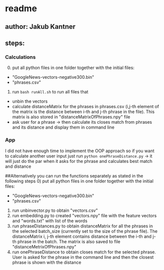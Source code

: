 # readme 
## author: Jakub Kantner

## steps:

### Calculations
0) put all python files in one folder together with the initial files:
- "GoogleNews-vectors-negative300.bin"
- "phrases.csv"
1) run `bash runAll.sh` to run all files that
- unbin the vectors
- calculate distanceMatrix for the phrases in phrases.csv (i,j-th element of the matrix is the distance between i-th and j-th 
phrase in the file). This matrix is also stored in "distanceMatrixOfPhrases.npy" file
- ask user for a phrase -> then calculate its closes match from phrases and its distance and display them in command line 

### App
I did not have enough time to implement the OOP approach so if you want to calculate another user input just run 
`python onePhraseDistance.py` -> it will just do the par when it asks for the phrase and calculates best match and distance

##Alternatively
you can run the functions separately as stated in the following steps 
0) put all python files in one folder together with the initial files:
- "GoogleNews-vectors-negative300.bin"
- "phrases.csv"
1) run unbinvector.py  to obtain "vectors.csv"
2) run embedding.py to created "vectors.npy" file with the feature vectors and "words.txt" with list of the words 
3) run phraseDistances.py to obtain distanceMatrix for all the phrases in the selected batch_size (currently set to the size of the phrase file). The distanceMatrix i, j-th element contains distance between the i-th and j-th phrase in the batch. The matrix is also saved to file "distanceMetrixOfPhrases.npy"
4) run onePhraseDistance to obtain closes match for the selected phrase. User is asked for the phrase in the command line and then the closest phrase is shown with the distance

